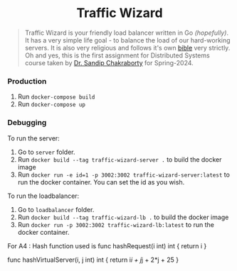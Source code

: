 # <div align="center">Traffic Wizard</div>

> Traffic Wizard is your friendly load balancer written in Go _(hopefully)_. It has a very simple life goal - to balance the load of our hard-working servers. It is also very religious and follows it's own [bible](./bible.pdf) very strictly. Oh and yes, this is the first assignment for Distributed Systems course taken by [Dr. Sandip Chakraborty](https://cse.iitkgp.ac.in/~sandipc/) for Spring-2024.

### Production

1. Run `docker-compose build`
2. Run `docker-compose up`

### Debugging

To run the server:

1. Go to `server` folder.
2. Run `docker build --tag traffic-wizard-server .` to build the docker image
3. Run `docker run -e id=1 -p 3002:3002 traffic-wizard-server:latest` to run the docker container. You can set the id as you wish.

To run the loadbalancer:

1. Go to `loadbalancer` folder.
2. Run `docker build --tag traffic-wizard-lb .` to build the docker image
3. Run `docker run -p 3002:3002 traffic-wizard-lb:latest` to run the docker container.


For A4 :
Hash function used is
func hashRequest(i int) int {
	return i
}

func hashVirtualServer(i, j int) int {
	return i*i + j*j + 2*j + 25
}